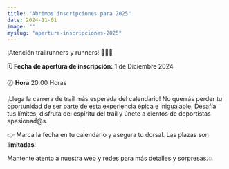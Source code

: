 ```yaml
---
title: "Abrimos inscripciones para 2025"
date: 2024-11-01
image: ""
myslug: "apertura-inscripciones-2025"
---
```


<p>¡Atención trailrunners y runners! 🏃‍♂️🏃</p>

<p>🗓️ <b>Fecha de apertura de inscripción:</b> 1 de Diciembre 2024</p>
<p>🕗 <b>Hora</b> 20:00 Horas</p>

<p>¡Llega la carrera de trail más esperada del calendario! No querrás perder tu oportunidad de ser parte de esta experiencia épica e inigualable. Desafía tus límites, disfruta del espíritu del trail y únete a cientos de deportistas apasionad@s.</p>

<p>👉 Marca la fecha en tu calendario y asegura tu dorsal. Las plazas son <b>limitadas</b>!</p>

<p>Mantente atento a nuestra web y redes para más detalles y sorpresas.💥</p>
